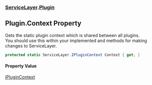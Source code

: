 ### [ServiceLayer](ServiceLayer.md 'ServiceLayer').[Plugin](ServiceLayer_Plugin.md 'ServiceLayer.Plugin')
## Plugin.Context Property
Gets the static plugin context which is shared between all plugins.  
<remarks>You should use this within your implemented <see cref="M:ServiceLayer.Plugin.Install"/> and <see cref="M:ServiceLayer.Plugin.Uninstall"/> methods for making changes to ServiceLayer.</remarks>
```csharp
protected static ServiceLayer.IPluginContext Context { get; }
```
#### Property Value
[IPluginContext](ServiceLayer_IPluginContext.md 'ServiceLayer.IPluginContext')
